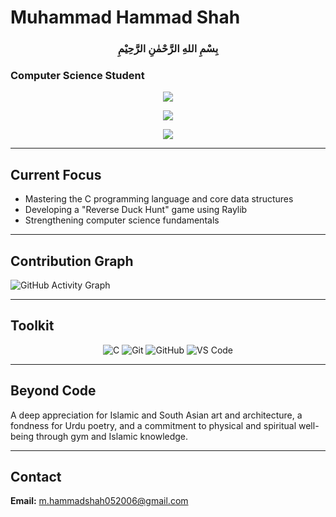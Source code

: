 # Muhammad Hammad Shah

<h3 align="center">بِسْمِ اللهِ الرَّحْمٰنِ الرَّحِيْمِ</h3>

### Computer Science Student

<p align="center">
  <picture>
    <source media="(prefers-color-scheme: dark)" srcset="https://github-readme-stats.vercel.app/api?username=Hammad-GitHub&show_icons=true&theme=dark&hide_border=true&title_color=E3C9AB&icon_color=AF7A5F&text_color=ffffff&bg_color=00000000">
    <source media="(prefers-color-scheme: light)" srcset="https://github-readme-stats.vercel.app/api?username=Hammad-GitHub&show_icons=true&theme=default&hide_border=true&title_color=8B5A3C&icon_color=AF7A5F&text_color=000000&bg_color=00000000">
    <img src="https://github-readme-stats.vercel.app/api?username=Hammad-GitHub&show_icons=true&theme=default&hide_border=true&title_color=8B5A3C&icon_color=AF7A5F">
  </picture>
</p>

<p align="center">
  <picture>
    <source media="(prefers-color-scheme: dark)" srcset="https://streak-stats.demolab.com?user=Hammad-GitHub&theme=dark&hide_border=true&background=00000000&fire=E3C9AB&currStreakLabel=E3C9AB">
    <source media="(prefers-color-scheme: light)" srcset="https://streak-stats.demolab.com?user=Hammad-GitHub&theme=default&hide_border=true&background=00000000&fire=AF7A5F&currStreakLabel=8B5A3C">
    <img src="https://streak-stats.demolab.com?user=Hammad-GitHub&theme=default&hide_border=true">
  </picture>
</p>

<p align="center">
  <picture>
    <source media="(prefers-color-scheme: dark)" srcset="https://github-readme-stats.vercel.app/api/top-langs/?username=Hammad-GitHub&layout=compact&theme=dark&hide_border=true&title_color=E3C9AB&text_color=ffffff&bg_color=00000000&exclude_repo=Hammad-GitHub">
    <source media="(prefers-color-scheme: light)" srcset="https://github-readme-stats.vercel.app/api/top-langs/?username=Hammad-GitHub&layout=compact&theme=default&hide_border=true&title_color=8B5A3C&text_color=000000&bg_color=00000000&exclude_repo=Hammad-GitHub">
    <img src="https://github-readme-stats.vercel.app/api/top-langs/?username=Hammad-GitHub&layout=compact&theme=default&hide_border=true&title_color=8B5A3C">
  </picture>
</p>

---

## Current Focus
- Mastering the C programming language and core data structures  
- Developing a "Reverse Duck Hunt" game using Raylib  
- Strengthening computer science fundamentals  

---

## Contribution Graph
![GitHub Activity Graph](https://github-readme-activity-graph.vercel.app/graph?username=Hammad-GitHub&bg_color=00000000&color=AF7A5F&line=8B5A3C&point=E3C9AB&area=true&hide_border=true)

---

## Toolkit

<p align="center">
  <img src="https://skillicons.dev/icons?i=c" alt="C"/>
  <img src="https://skillicons.dev/icons?i=git" alt="Git"/>
  <img src="https://skillicons.dev/icons?i=github" alt="GitHub"/>
  <img src="https://skillicons.dev/icons?i=vscode" alt="VS Code"/>
</p>

---

## Beyond Code
A deep appreciation for Islamic and South Asian art and architecture, a fondness for Urdu poetry, and a commitment to physical and spiritual well-being through gym and Islamic knowledge.  

---

## Contact
**Email:** [m.hammadshah052006@gmail.com](mailto:m.hammadshah052006@gmail.com)  
